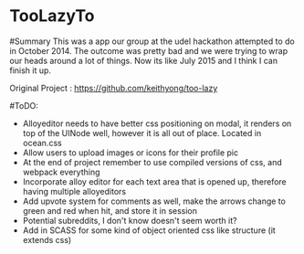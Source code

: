 # TooLazyTo

#Summary 
This was a app our group at the udel hackathon attempted to do in October 2014. The outcome was pretty bad and we were trying to wrap our heads around a lot of things. Now its like July 2015 and I think I can finish it up. 

Original Project : https://github.com/keithyong/too-lazy

#ToDO:


* Alloyeditor needs to have better css positioning on modal, it renders on top of the UINode well, however it is all out of place. Located in ocean.css
* Allow users to upload images or icons for their profile pic
* At the end of project remember to use compiled versions of css, and webpack everything
* Incorporate alloy editor for each text area that is opened up, therefore having multiple alloyeditors
* Add upvote system for comments as well, make the arrows change to green and red when hit, and store it in session
* Potential subreddits, I don't know doesn't seem worth it?
* Add in SCASS for some kind of object oriented css like structure (it extends css)





